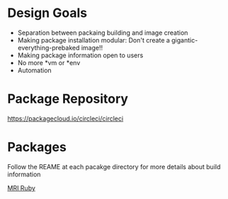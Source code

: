 # Design Goals
- Separation between packaing building and image creation
- Making package installation modular: Don't create a gigantic-everything-prebaked image!!
- Making package information open to users
- No more *vm or *env
- Automation

# Package Repository
https://packagecloud.io/circleci/circleci

# Packages
Follow the REAME at each pacakge directory for more details about build information

[MRI Ruby](ruby/mri)

